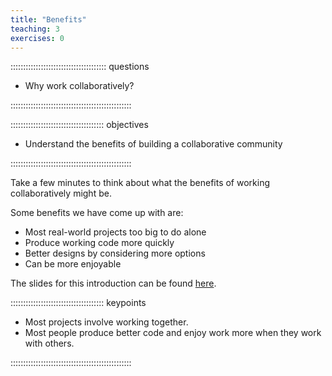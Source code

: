 ```yaml
---
title: "Benefits"
teaching: 3
exercises: 0
---
```


:::::::::::::::::::::::::::::::::::::: questions 

- Why work collaboratively?

::::::::::::::::::::::::::::::::::::::::::::::::

::::::::::::::::::::::::::::::::::::: objectives

- Understand the benefits of building a collaborative community

::::::::::::::::::::::::::::::::::::::::::::::::

Take a few minutes to think about what the benefits of working collaboratively might be.

Some benefits we have come up with are:

- Most real-world projects too big to do alone
- Produce working code more quickly
- Better designs by considering more options
- Can be more enjoyable

The slides for this introduction can be found [here](https://github.com/INTERSECT-training/Building-A-Community/blob/main/presentations/WorkingCollaborativelyIntro.pdf).

::::::::::::::::::::::::::::::::::::: keypoints

- Most projects involve working together.
- Most people produce better code and enjoy work more when they work with others.

::::::::::::::::::::::::::::::::::::::::::::::::